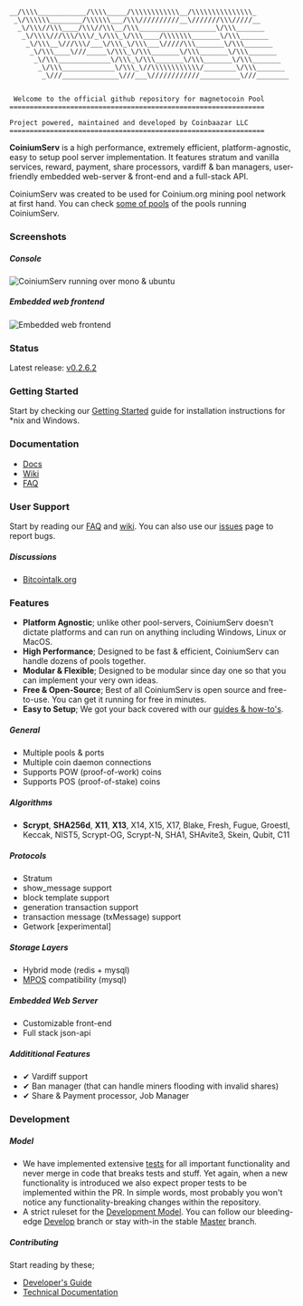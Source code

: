 ```

__/\\\\____________/\\\\_____/\\\\\\\\\\\\__/\\\\\\\\\\\\\\\_        
 _\/\\\\\\________/\\\\\\___/\\\//////////__\///////\\\/////__       
  _\/\\\//\\\____/\\\//\\\__/\\\___________________\/\\\_______      
   _\/\\\\///\\\/\\\/_\/\\\_\/\\\____/\\\\\\\_______\/\\\_______     
    _\/\\\__\///\\\/___\/\\\_\/\\\___\/////\\\_______\/\\\_______    
     _\/\\\____\///_____\/\\\_\/\\\_______\/\\\_______\/\\\_______   
      _\/\\\_____________\/\\\_\/\\\_______\/\\\_______\/\\\_______  
       _\/\\\_____________\/\\\_\//\\\\\\\\\\\\/________\/\\\_______ 
        _\///______________\///___\////////////__________\///________


 Welcome to the official github repository for magnetocoin Pool
===============================================================

Project powered, maintained and developed by Coinbaazar LLC 
===============================================================
```
 
**CoiniumServ** is a high performance, extremely efficient, platform-agnostic, easy to setup pool server implementation. It features stratum and vanilla services, reward, payment, share processors, vardiff & ban managers, user-friendly embedded web-server & front-end and a full-stack API.

CoiniumServ was created to be used for Coinium.org mining pool network at first hand. You can check [some of pools](https://github.com/Magnetocoin/CoiniumServ/wiki/Pools) of the pools running CoiniumServ.

### Screenshots

##### Console

![CoiniumServ running over mono & ubuntu](http://i.imgur.com/HvaPVrZ.png)

##### Embedded web frontend

![Embedded web frontend](http://i.imgur.com/oOF8lQ0.png)

### Status

Latest release: [v0.2.6.2](https://github.com/Magnetocoin/CoiniumServ/releases/tag/0.2.6.2)

### Getting Started

Start by checking our [Getting Started](https://github.com/Magnetocoin/CoiniumServ/wiki/Getting-Started) guide for installation instructions for *nix and Windows.

### Documentation

* [Docs](http://coiniumserv.readthedocs.io/en/latest/)
* [Wiki](https://github.com/Magnetocoin/CoiniumServ/wiki/)
* [FAQ](https://github.com/Magnetocoin/CoiniumServ/wiki/FAQ)

### User Support

Start by reading our [FAQ](https://github.com/Magnetocoin/CoiniumServ/wiki/FAQ) and [wiki](https://github.com/Magnetocoin/CoiniumServ/wiki/). You can also use our [issues](https://github.com/Magnetocoin/CoiniumServ/issues) page to report bugs.

##### Discussions

* [Bitcointalk.org](https://bitcointalk.org/index.php?topic=604476.0)

### Features
* __Platform Agnostic__; unlike other pool-servers, CoiniumServ doesn't dictate platforms and can run on anything including Windows, Linux or MacOS.
* __High Performance__; Designed to be fast & efficient, CoiniumServ can handle dozens of pools together.
* __Modular & Flexible__; Designed to be modular since day one so that you can implement your very own ideas.
* __Free & Open-Source__; Best of all CoiniumServ is open source and free-to-use. You can get it running for free in minutes.
* __Easy to Setup__; We got your back covered with our [guides & how-to's](https://github.com/Magnetocoin/CoiniumServ/wiki).

##### General

* Multiple pools & ports
* Multiple coin daemon connections
* Supports POW (proof-of-work) coins
* Supports POS (proof-of-stake) coins

##### Algorithms

* __Scrypt__, __SHA256d__, __X11__, __X13__, X14, X15, X17, Blake, Fresh, Fugue, Groestl, Keccak, NIST5, Scrypt-OG, Scrypt-N, SHA1, SHAvite3, Skein, Qubit, C11

##### Protocols

* Stratum
 * show_message support
 * block template support
 * generation transaction support
 * transaction message (txMessage) support
* Getwork [experimental]

##### Storage Layers

* Hybrid mode (redis + mysql)
* [MPOS](https://github.com/MPOS/php-mpos) compatibility (mysql)

##### Embedded Web Server

* Customizable front-end
* Full stack json-api

##### Addititional Features

* ✔ Vardiff support
* ✔ Ban manager (that can handle miners flooding with invalid shares)
* ✔ Share & Payment processor, Job Manager

### Development

##### Model

* We have implemented extensive [tests](https://github.com/Magnetocoin/CoiniumServ/tree/develop/src/Tests) for all important functionality and never merge in code that breaks tests and stuff. Yet again, when a new functionality is introduced we also expect proper tests to be implemented within the PR. In simple words, most probably you won't notice any functionality-breaking changes within the repository.
* A strict ruleset for the [Development Model](https://github.com/Magnetocoin/CoiniumServ/wiki/Development-Model). You can follow our bleeding-edge [Develop](https://github.com/Magnetocoin/CoiniumServ) branch or stay with-in the stable [Master](https://github.com/Magnetocoin/CoiniumServ/tree/master) branch.

##### Contributing

Start reading by these;

* [Developer's Guide](https://github.com/Magnetocoin/CoiniumServ/wiki/Developer's-Guide)
* [Technical Documentation](https://github.com/Magnetocoin/CoiniumServ/wiki/Technical-Documentation)

